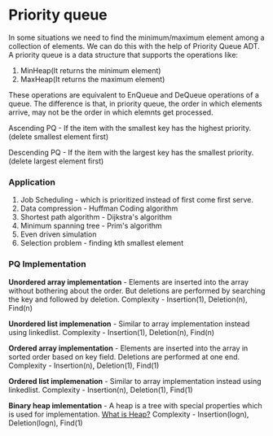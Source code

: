 # Priority queue
In some situations we need to find the minimum/maximum element among a collection of elements.
We can do this with the help of Priority Queue ADT.
A priority queue is a data structure that supports the operations like:
1. MinHeap(It returns the minimum element)
2. MaxHeap(It returns the maximum element)

These operations are equivalent to EnQueue and DeQueue operations of a queue. The difference is that, in priority queue, the order in which elements arrive, may not be the order in which elemnts get processed.

Ascending PQ - If the item with the smallest key has the highest priority. (delete smallest element first)

Descending PQ - If the item with the largest key has the smallest priority. (delete largest element first)

### Application
1. Job Scheduling - which is prioritized instead of first come first serve.
2. Data compression - Huffman Coding algorithm
3. Shortest path algorithm - Dijkstra's algorithm
4. Minimum spanning tree - Prim's algorithm
5. Even driven simulation
6. Selection problem - finding kth smallest element

### PQ Implementation

**Unordered array implementation** - Elements are inserted into the array without bothering about the order. But deletions are performed by searching the key and followed by deletion.
Complexity - Insertion(1), Deletion(n), Find(n)

**Unordered list implemenation** - Similar to array implementation instead using linkedlist.
Complexity - Insertion(1), Deletion(n), Find(n)

**Ordered array implementation** - Elements are inserted into the array in sorted order based on key field. Deletions are performed at one end.
Complexity - Insertion(n), Deletion(1), Find(1)

**Ordered list implemenation** - Similar to array implementation instead using linkedlist.
Complexity - Insertion(n), Deletion(1), Find(1)

**Binary heap imlementation** - A heap is a tree with special properties which is used for implementation.
[What is Heap?](../array/sort/heap_sort/Readme.md)
Complexity - Insertion(logn), Deletion(logn), Find(1)



